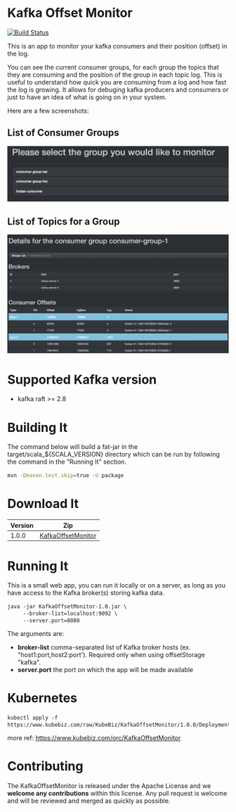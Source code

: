 Kafka Offset Monitor
===========

[![Build Status](https://travis-ci.org/Morningstar/kafka-offset-monitor.svg?branch=master)](https://travis-ci.org/Morningstar/kafka-offset-monitor)

This is an app to monitor your kafka consumers and their position (offset) in the log.

You can see the current consumer groups, for each group the topics that they are consuming and the position of the group in each topic log. This is useful to understand how quick you are consuming from a log and how fast the log is growing. It allows for debuging kafka producers and consumers or just to have an idea of what is going on in your system.

Here are a few screenshots:

List of Consumer Groups
-----------------------

![Consumer Groups](https://github.com/orchome/KafkaOffsetMonitor/blob/main/img/groups.png)

List of Topics for a Group
--------------------------

![Topic List](https://github.com/orchome/KafkaOffsetMonitor/blob/main/img/topics.png)

Supported Kafka version
===========

- kafka raft >= 2.8

Building It
===========

The command below will build a fat-jar in the target/scala_${SCALA_VERSION} directory which can be run by following the command in the "Running It" section.

```bash
mvn -Dmaven.test.skip=true -U package
```

Download It
===========

Version  |  Zip
-------  |  ---- |
1.0.0    | [KafkaOffsetMonitor](https://www.orchome.com/dist/kafka-offset-monitor/1.0.0/KafkaOffsetMonitor.zip)

Running It
===========

This is a small web app, you can run it locally or on a server, as long as you have access to the Kafka broker(s) storing kafka data.

```
java -jar KafkaOffsetMonitor-1.0.jar \
     --broker-list=localhost:9092 \
     --server.port=8080
```

The arguments are:

- **broker-list** comma-separated list of Kafka broker hosts (ex. "host1:port,host2:port').  Required only when using offsetStorage "kafka".
- **server.port** the port on which the app will be made available

Kubernetes
============
```
kubectl apply -f https://www.kubebiz.com/raw/KubeBiz/KafkaOffsetMonitor/1.0.0/Deployment.yaml
```
more ref: https://www.kubebiz.com/orc/KafkaOffsetMonitor

Contributing
============

The KafkaOffsetMonitor is released under the Apache License and we **welcome any contributions** within this license. Any pull request is welcome and will be reviewed and merged as quickly as possible.
